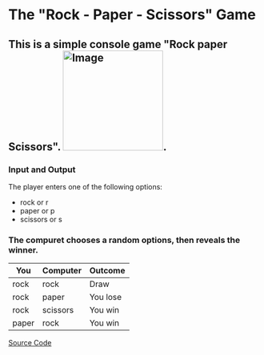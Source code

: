 # The "Rock - Paper - Scissors" Game
## This is a simple console game "Rock paper Scissors". <img alt = "Image" width="200px" scr ="C:\Users\MSI\Downloads\knp">. 
### Input and Output 
The player enters one of the following options:
* rock or r
* paper or p
* scissors or s
### The compuret chooses a random options, then reveals the winner.
| You | Computer | Outcome |
|------|------|------|
| rock | rock | Draw |
| rock | paper | You lose |
| rock | scissors | You win |
| paper | rock | You win |

[Source Code](rock_paper_scissors.py)


